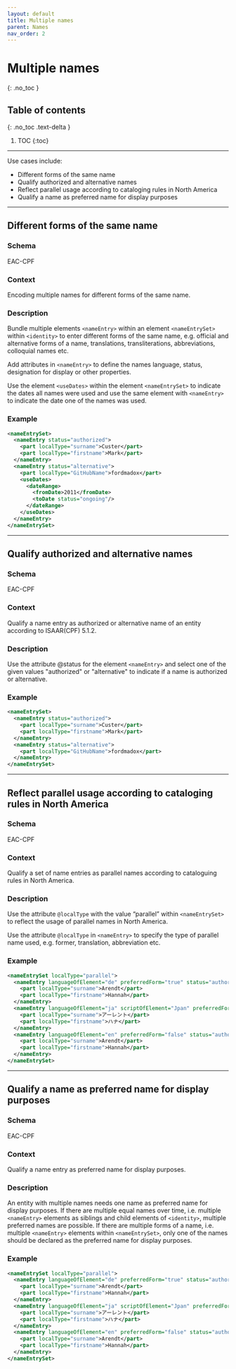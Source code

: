 ```yaml
---
layout: default
title: Multiple names
parent: Names
nav_order: 2
---
```


# Multiple names
{: .no_toc }

## Table of contents
{: .no_toc .text-delta }

1. TOC
{:toc}

---
Use cases include:
* Different forms of the same name
* Qualify authorized and alternative names
* Reflect parallel usage according to cataloging rules in North America
* Qualify a name as preferred name for display purposes
---
## Different forms of the same name
### Schema
EAC-CPF
### Context
Encoding multiple names for different forms of the same name.
### Description
Bundle multiple elements `<nameEntry>` within an element `<nameEntrySet>` within `<identity>` to enter different forms of the same name, e.g. official and alternative forms of a name, translations, transliterations, abbreviations, colloquial names etc.

Add attributes in `<nameEntry>`  to define the names language, status, designation for display or other properties. 

Use the element `<useDates>` within the element `<nameEntrySet>` to indicate the dates all names were used and use the same element with `<nameEntry>` to indicate the date one of the names was used.
### Example
```xml
<nameEntrySet>
  <nameEntry status="authorized">
    <part localType="surname">Custer</part>
    <part localType="firstname">Mark</part>
  </nameEntry>
  <nameEntry status="alternative">
    <part localType="GitHubName">fordmadox</part>
    <useDates>
      <dateRange>
        <fromDate>2011</fromDate>
        <toDate status="ongoing"/>
      </dateRange>
    </useDates>
  </nameEntry>
</nameEntrySet>
```
---
## Qualify authorized and alternative names
### Schema
EAC-CPF
### Context
Qualify a name entry as authorized or alternative name of an entity according to ISAAR(CPF) 5.1.2.
### Description
Use the attribute @status for the element `<nameEntry>` and select one of the given values "authorized" or "alternative" to indicate if a name is authorized or alternative. 
### Example
```xml
<nameEntrySet>
  <nameEntry status="authorized">
    <part localType="surname">Custer</part>
    <part localType="firstname">Mark</part>
  </nameEntry>
  <nameEntry status="alternative">
    <part localType="GitHubName">fordmadox</part>
  </nameEntry>
</nameEntrySet>
```
---
## Reflect parallel usage according to cataloging rules in North America
### Schema
EAC-CPF
### Context
Qualify a set of name entries as parallel names according to cataloguing rules in North America.
### Description
Use the attribute `@localType` with the value “parallel” within `<nameEntrySet>` to reflect the usage of parallel names in North America. 

Use the attribute `@localType` in `<nameEntry>` to specify the type of parallel name used, e.g. former, translation, abbreviation etc.
### Example
```xml
<nameEntrySet localType="parallel">
  <nameEntry languageOfElement="de" preferredForm="true" status="authorized" localType="native">
    <part localType="surname">Arendt</part>
    <part localType="firstname">Hannah</part>
  </nameEntry>
  <nameEntry languageOfElement="ja" scriptOfElement="Jpan" preferredForm="false" status="authorized" localType="translation">
    <part localType="surname">アーレント</part>
    <part localType="firstname">ハナ</part>
  </nameEntry>
  <nameEntry languageOfElement="en" preferredForm="false" status="authorized">
    <part localType="surname">Arendt</part>
    <part localType="firstname">Hannah</part>
  </nameEntry>
</nameEntrySet>
```
---
## Qualify a name as preferred name for display purposes
### Schema
EAC-CPF
### Context
Qualify a name entry as preferred name for display purposes.
### Description
An entity with multiple names needs one name as preferred name for display purposes. If there are multiple equal names over time, i.e. multiple `<nameEntry>` elements as siblings and child elements of `<identity>`, multiple preferred names are possible. If there are multiple forms of a name, i.e. multiple `<nameEntry>` elements within `<nameEntrySet>`, only one of the names should be declared as the preferred name for display purposes.
### Example
```xml
<nameEntrySet localType="parallel">
  <nameEntry languageOfElement="de" preferredForm="true" status="authorized" localType="native">
    <part localType="surname">Arendt</part>
    <part localType="firstname">Hannah</part>
  </nameEntry>
  <nameEntry languageOfElement="ja" scriptOfElement="Jpan" preferredForm="false" status="authorized" localType="translation">
    <part localType="surname">アーレント</part>
    <part localType="firstname">ハナ</part>
  </nameEntry>
  <nameEntry languageOfElement="en" preferredForm="false" status="authorized">
    <part localType="surname">Arendt</part>
    <part localType="firstname">Hannah</part>
  </nameEntry>
</nameEntrySet>
```
